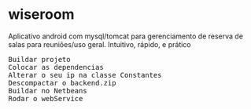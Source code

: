 # wiseroom
Aplicativo android com mysql/tomcat para gerenciamento de reserva de salas para reuniões/uso geral. Intuitivo, rápido, e prático

<pre>
Buildar projeto 
Colocar as dependencias
Alterar o seu ip na classe Constantes
Descompactar o backend.zip
Buildar no Netbeans
Rodar o webService
</pre>
